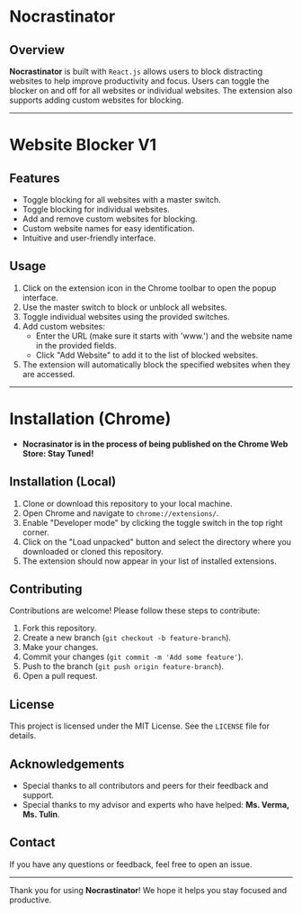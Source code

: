 # Nocrastinator

## Overview
**Nocrastinator** is built with `React.js` allows users to block distracting websites to help improve productivity and focus. Users can toggle the blocker on and off for all websites or individual websites. The extension also supports adding custom websites for blocking.

---
# Website Blocker V1
## Features
- Toggle blocking for all websites with a master switch.
- Toggle blocking for individual websites.
- Add and remove custom websites for blocking.
- Custom website names for easy identification.
- Intuitive and user-friendly interface.

## Usage
1. Click on the extension icon in the Chrome toolbar to open the popup interface.
2. Use the master switch to block or unblock all websites.
3. Toggle individual websites using the provided switches.
4. Add custom websites:
   - Enter the URL (make sure it starts with 'www.') and the website name in the provided fields.
   - Click "Add Website" to add it to the list of blocked websites.
5. The extension will automatically block the specified websites when they are accessed.

---

# Installation (Chrome)
- **Nocrasinator is in the process of being published on the Chrome Web Store: Stay Tuned!**

## Installation (Local)
1. Clone or download this repository to your local machine.
2. Open Chrome and navigate to `chrome://extensions/`.
3. Enable "Developer mode" by clicking the toggle switch in the top right corner.
4. Click on the "Load unpacked" button and select the directory where you downloaded or cloned this repository.
5. The extension should now appear in your list of installed extensions.

## Contributing
Contributions are welcome! Please follow these steps to contribute:
1. Fork this repository.
2. Create a new branch (`git checkout -b feature-branch`).
3. Make your changes.
4. Commit your changes (`git commit -m 'Add some feature'`).
5. Push to the branch (`git push origin feature-branch`).
6. Open a pull request.

## License
This project is licensed under the MIT License. See the `LICENSE` file for details.

## Acknowledgements
- Special thanks to all contributors and peers for their feedback and support.
- Special thanks to my advisor and experts who have helped: **Ms. Verma, Ms. Tulin**.

## Contact
If you have any questions or feedback, feel free to open an issue.

---

Thank you for using **Nocrastinator**! We hope it helps you stay focused and productive.
